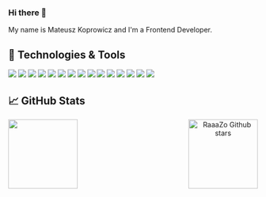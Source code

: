 ### Hi there 👋

My name is Mateusz Koprowicz and I'm a Frontend Developer.

## 🔧 Technologies & Tools

![](https://img.shields.io/badge/OS-Macos-informational?style=flat&logo=macos&logoColor=white&color=2bbc8a)
![](https://img.shields.io/badge/Editor-VS_Code-informational?style=flat&logo=Visual-Studio-Code&logoColor=white&color=2bbc8a)
![](https://img.shields.io/badge/Code-JavaScript-informational?style=flat&logo=JavaScript&logoColor=white&color=2bbc8a)
![](https://img.shields.io/badge/Code-Typescript-informational?style=flat&logo=Typescript&logoColor=white&color=2bbc8a)
![](https://img.shields.io/badge/Code-React-informational?style=flat&logo=React&logoColor=white&color=2bbc8a)
![](https://img.shields.io/badge/Code-Nodejs-informational?style=flat&logo=Node.js&logoColor=white&color=2bbc8a)
![](https://img.shields.io/badge/DataBase-MongoDB-informational?style=flat&logo=MongoDB&logoColor=white&color=2bbc8a)
![](https://img.shields.io/badge/Tools-Redux-informational?style=flat&logo=Redux&logoColor=white&color=2bbc8a)
![](https://img.shields.io/badge/Tools-Jest-informational?style=flat&logo=Jest&logoColor=white&color=2bbc8a)
![](https://img.shields.io/badge/Tools-RTL-informational?style=flat&logoColor=white&color=2bbc8a)
![](https://img.shields.io/badge/Tools-Git-informational?style=flat&logo=Git&logoColor=white&color=2bbc8a)
![](https://img.shields.io/badge/Tools-Sass-informational?style=flat&logo=Sass&logoColor=white&color=2bbc8a)
![](https://img.shields.io/badge/Tools-Figma-informational?style=flat&logo=Figma&logoColor=white&color=2bbc8a)
![](https://img.shields.io/badge/Tools-Material_UI-informational?style=flat&logo=Material-UI&logoColor=white&color=2bbc8a)
![](https://img.shields.io/badge/Tools-Bootstrap-informational?style=flat&logo=Bootstrap&logoColor=white&color=2bbc8a)

## &#x1f4c8; GitHub Stats


<p align="center">
<a href="https://github.com/RaaaZo/RaaZo">
  <img height="140em" align="left" src="https://github-readme-stats.vercel.app/api/top-langs/?username=RaaaZo&langs_count=4&layout=compact&title_color=ffffff&text_color=c9cacc&icon_color=2bbc8a&bg_color=1d1f21" />
  <img height="140em" align="right" src="https://github-readme-stats.vercel.app/api?username=RaaaZo&show_icons=true&line_height=27&count_private=true&title_color=ffffff&text_color=c9cacc&icon_color=2bbc8a&bg_color=1d1f21" alt="RaaaZo Github stars" />
</a>
</p>
